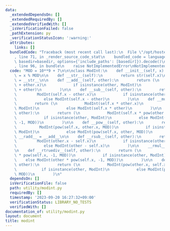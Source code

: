 ```yaml
---
data:
  _extendedDependsOn: []
  _extendedRequiredBy: []
  _extendedVerifiedWith: []
  _isVerificationFailed: false
  _pathExtension: py
  _verificationStatusIcon: ':warning:'
  attributes:
    links: []
  bundledCode: "Traceback (most recent call last):\n  File \"/opt/hostedtoolcache/PyPy/3.10.13/x64/lib/pypy3.10/site-packages/onlinejudge_verify/documentation/build.py\"\
    , line 71, in _render_source_code_stat\n    bundled_code = language.bundle(stat.path,\
    \ basedir=basedir, options={'include_paths': [basedir]}).decode()\n  File \"/opt/hostedtoolcache/PyPy/3.10.13/x64/lib/pypy3.10/site-packages/onlinejudge_verify/languages/python.py\"\
    , line 96, in bundle\n    raise NotImplementedError\nNotImplementedError\n"
  code: "MOD = 10**9 + 7\n\n\nclass ModInt:\n    def __init__(self, x):\n        self.x\
    \ = x % MOD\n\n    def __str__(self):\n        return str(self.x)\n\n    __repr__\
    \ = __str__\n\n    def __add__(self, other):\n        return (\n            ModInt(self.x\
    \ + other.x)\n            if isinstance(other, ModInt)\n            else ModInt(self.x\
    \ + other)\n        )\n\n    def __sub__(self, other):\n        return (\n   \
    \         ModInt(self.x - other.x)\n            if isinstance(other, ModInt)\n\
    \            else ModInt(self.x - other)\n        )\n\n    def __mul__(self, other):\n\
    \        return (\n            ModInt(self.x * other.x)\n            if isinstance(other,\
    \ ModInt)\n            else ModInt(self.x * other)\n        )\n\n    def __truediv__(self,\
    \ other):\n        return (\n            ModInt(self.x * pow(other.x, -1, MOD))\n\
    \            if isinstance(other, ModInt)\n            else ModInt(self.x * pow(other,\
    \ -1, MOD))\n        )\n\n    def __pow__(self, other):\n        return (\n  \
    \          ModInt(pow(self.x, other.x, MOD))\n            if isinstance(other,\
    \ ModInt)\n            else ModInt(pow(self.x, other, MOD))\n        )\n\n   \
    \ __radd__ = __add__\n\n    def __rsub__(self, other):\n        return (\n   \
    \         ModInt(other.x - self.x)\n            if isinstance(other, ModInt)\n\
    \            else ModInt(other - self.x)\n        )\n\n    __rmul__ = __mul__\n\
    \n    def __rtruediv__(self, other):\n        return (\n            ModInt(other.x\
    \ * pow(self.x, -1, MOD))\n            if isinstance(other, ModInt)\n        \
    \    else ModInt(other * pow(self.x, -1, MOD))\n        )\n\n    def __rpow__(self,\
    \ other):\n        return (\n            ModInt(pow(other.x, self.x, MOD))\n \
    \           if isinstance(other, ModInt)\n            else ModInt(pow(other, self.x,\
    \ MOD))\n        )\n"
  dependsOn: []
  isVerificationFile: false
  path: utility/modint.py
  requiredBy: []
  timestamp: '2023-09-20 16:27:32+09:00'
  verificationStatus: LIBRARY_NO_TESTS
  verifiedWith: []
documentation_of: utility/modint.py
layout: document
title: modint
---
```


